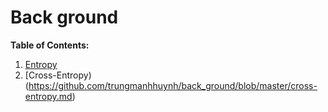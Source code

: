 # Back ground
**Table of Contents:**

1. [Entropy](https://github.com/trungmanhhuynh/back_ground/blob/master/entropy.md)
2. [Cross-Entropy)(https://github.com/trungmanhhuynh/back_ground/blob/master/cross-entropy.md)

